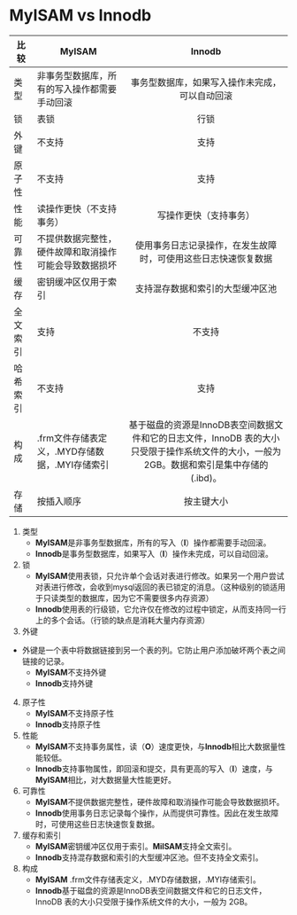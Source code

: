 # MyISAM vs Innodb


|比较|MyISAM|Innodb|
| --- | --- | :-: |
| 类型   |非事务型数据库，所有的写入操作都需要手动回滚|事务型数据库，如果写入操作未完成，可以自动回滚|
| 锁    |表锁|行锁|
| 外键   |不支持|支持|
| 原子性  |不支持|支持|
| 性能   |读操作更快（不支持事务）|写操作更快（支持事务）|
| 可靠性  |不提供数据完整性，硬件故障和取消操作可能会导致数据损坏|使用事务日志记录操作，在发生故障时，可使用这些日志快速恢复数据|
| 缓存   |密钥缓冲区仅用于索引|支持混存数据和索引的大型缓冲区池|
| 全文索引 |支持|不支持|
| 哈希索引 |不支持|支持|
| 构成   |.frm文件存储表定义，.MYD存储数据，.MYI存储索引|基于磁盘的资源是InnoDB表空间数据文件和它的日志文件，InnoDB 表的大小只受限于操作系统文件的大小，一般为 2GB。数据和索引是集中存储的(.ibd)。|
|存储|按插入顺序|按主键大小|




1. 类型
   + **MyISAM**是非事务型数据库，所有的写入（**I**）操作都需要手动回滚。
   + **Innodb**是事务型数据库，如果写入（**I**）操作未完成，可以自动回滚。
2. 锁
   + **MyISAM**使用表锁，只允许单个会话对表进行修改。如果另一个用户尝试对表进行修改，会收到mysql返回的表已锁定的消息。（这种级别的锁适用于只读类型的数据库，因为它不需要很多内存资源）
   + **Innodb**使用表的行级锁，它允许仅在修改的过程中锁定，从而支持同一行上的多个会话。（行锁的缺点是消耗大量内存资源）
3. 外键

+ 外键是一个表中将数据链接到另一个表的列。它防止用户添加破坏两个表之间链接的记录。
  + **MyISAM**不支持外键
  + **Innodb**支持外键

4. 原子性
   + **MyISAM**不支持原子性
   + **Innodb**支持原子性
4. 性能
   + **MyISAM**不支持事务属性，读（**O**）速度更快，与**Innodb**相比大数据量性能较低。
   + **Innodb**支持事物属性，即回滚和提交，具有更高的写入（**I**）速度，与**MyISAM**相比，对大数据量大性能更好。
6. 可靠性
   + **MyISAM**不提供数据完整性，硬件故障和取消操作可能会导致数据损坏。
   + **Innodb**使用事务日志记录每个操作，从而提供可靠性。因此在发生故障时，可使用这些日志快速恢复数据。
7. 缓存和索引
   + **MyISAM**密钥缓冲区仅用于索引。**MiISAM**支持全文索引。
   + **Innodb**支持混存数据和索引的大型缓冲区池。但不支持全文索引。
8. 构成
   + **MyISAM** .frm文件存储表定义，.MYD存储数据，.MYI存储索引。
   + **Innodb**基于磁盘的资源是InnoDB表空间数据文件和它的日志文件，InnoDB 表的大小只受限于操作系统文件的大小，一般为 2GB。